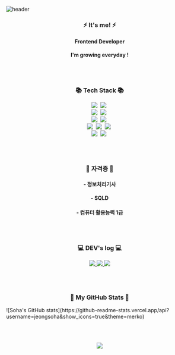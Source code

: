 ![header](https://capsule-render.vercel.app/api?type=wave&color=#CEF279&height=300&section=header&text=Believe%20in%20yourself&fontSize=75)

<!-- It's me! -->
<h3 align="center">⚡ It's me! ⚡</h3>
<h4 align="center">Frontend Developer</h4>
<h4 align="center">I'm growing everyday !</h4>

<br><br>

<!-- 기술스택 -->
<h3 align="center">📚 Tech Stack 📚</h3>
<p align="center">
  <!-- Backend -->
  <img src="https://img.shields.io/badge/Java-007396?style=flat-square&logo=Java&logoColor=white"/></a>&nbsp                  <!-- Java -->
  <img src="https://img.shields.io/badge/Spring-6DB33F?style=flat-square&logo=Spring&logoColor=white"/></a>&nbsp              <!-- Spring -->
  <br>
  <!-- Frontend -->
  <!--넥사-->
  <img src="https://img.shields.io/badge/Javascript-ffb13b?style=flat-square&logo=javascript&logoColor=white"/></a>&nbsp      <!-- Javascript -->
  <img src="https://img.shields.io/badge/HTML5-E34F26?style=flat-square&logo=html5&logoColor=white"/></a>&nbsp                <!-- HTML -->
  <br>
  <!-- Database -->
  <img src="https://img.shields.io/badge/ORACLE-F80000?style=flat-square&logo=oracle&logoColor=white"/></a>&nbsp              <!-- Oracle -->
  <img src="https://img.shields.io/badge/Mysql-E6B91E?style=flat-square&logo=MySql&logoColor=white"/></a>&nbsp                <!-- MySQL -->
  <br>
  <!-- Version Control -->
  <img src="https://img.shields.io/badge/Git-F05032?style=flat-square&logo=git&logoColor=white"/></a>&nbsp                    <!-- Git -->
  <img src="https://img.shields.io/badge/GitHub-181717?style=flat-square&logo=GitHub&logoColor=white"/></a>&nbsp              <!-- GitHub -->
  <img src="https://img.shields.io/badge/Apache Tomcat-F8DC75?style=flat-square&logo=apachetomcat&logoColor=black"/></a>&nbsp <!-- Apache Tomcat -->
  <br>
  <!-- Development Tools -->
  <!--DBeaver-->
  <img src="https://img.shields.io/badge/Anaconda-44A833?style=flat-square&logo=Anaconda&logoColor=white"/></a>&nbsp          <!-- Anaconda -->
  <img src="https://img.shields.io/badge/Jenkins-D24939?style=flat-square&logo=Jenkins&logoColor=white"/></a>&nbsp            <!-- Jenkins -->
</p>

<br><br>

<!-- 자격증 -->
<h3 align="center">🤔 자격증 🤔</h3>
<h4 align="center">- 정보처리기사</h4>
<h4 align="center">- SQLD</h4>
<h4 align="center">- 컴퓨터 활용능력 1급</h4>

<br><br>

<!-- 티스토리 링크-->
<h3 align="center">💻 DEV's log 💻</h3>
<p align="center">
      <!-- 티스토리 -->
      <a href="https://sarah-log.tistory.com" target="_blank">
          <img src="https://img.shields.io/badge/Tistory-000000?style=flat-square&logo=Tistory&logoColor=#000000"/>
      </a>
      <!-- 깃랩 -->
      <a href="http://14.7.188.17:9080/soha">
        <img src="https://img.shields.io/badge/GitLab-000000?style=flat-square&logo=GitLab&logoColor=#FC6D26"> 
      </a>
      <!-- 깃허브 -->
      <a href="https://github.com/jeongsoha"  target="_blank">
        <img src="https://img.shields.io/badge/GitHub-000000?style=flat-square&logo=GitHub&logoColor=#181717">
    </a>
</p>

<br><br>

<!-- stat -->
<h3 align="center">🌈 My GitHub Stats 🌈</h3>
![Soha's GitHub stats](https://github-readme-stats.vercel.app/api?username=jeongsoha&show_icons=true&theme=merko)

<br><br>

<!-- Hits -->
<p align="center">
  <a href="https://hits.seeyoufarm.com"><img src="https://hits.seeyoufarm.com/api/count/incr/badge.svg?url=https%3A%2F%2Fgithub.com%2Fgjbae1212%2Fhit-counter"/></a>                        
</p>   

<br><br>


<!--
**jeongsoha/jeongsoha** is a ✨ _special_ ✨ repository because its `README.md` (this file) appears on your GitHub profile.

Here are some ideas to get you started:

- 🔭 I’m currently working on ...
- 🌱 I’m currently learning ...
- 👯 I’m looking to collaborate on ...
- 🤔 I’m looking for help with ...
- 💬 Ask me about ...
- 📫 How to reach me: ...
- 😄 Pronouns: ...
- ⚡ Fun fact: ...
-->
